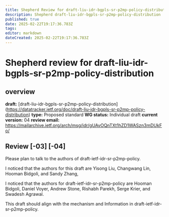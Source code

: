 ```yaml
---
title: Shepherd Review for draft-liu-idr-bgpls-sr-p2mp-policy-distribution
description: Shepherd draft-liu-idr-bgpls-sr-p2mp-policy-distribution
published: true
date: 2025-02-22T19:17:36.783Z
tags: 
editor: markdown
dateCreated: 2025-02-22T19:17:36.783Z
---
```


# Shepherd review for draft-liu-idr-bgpls-sr-p2mp-policy-distribution

## overview 

**draft:** [draft-liu-idr-bgpls-sr-p2mp-policy-distribution] (https://datatracker.ietf.org/doc/draft-liu-idr-bgpls-sr-p2mp-policy-distribution)
**type:** Proposed standard 
**WG status:** Individual draft 
**current version:** 04 
**review email:** https://mailarchive.ietf.org/arch/msg/idr/gUAvOQnTXt1hZD1WASzn3mDUkFo/


## Review [-03] [-04]

Please plan to talk to the authors of
draft-ietf-idr-sr-p2mp-policy.

I noticed that the authors for this draft are
Yisong Liu, Changwang Lin, Hooman Bidgoli, and Sandy Zhang,

I noticed that the authors for
draft-ietf-idr-sr-p2mp-policy are
Hooman Bidgoli, Daniel Voyer, Andrew Stone, Rishabh Parekh, Serge Krier, and Swadesh Agrawal.

This draft should align with the mechanism and
Information in draft-ietf-idr-sr-p2mp-policy.

